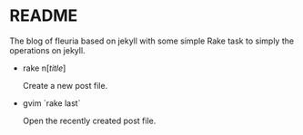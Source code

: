 # README


The blog of fleuria based on jekyll with some simple Rake task to simply the operations on jekyll.

+ rake n[*title*]

  Create a new post file.

+ gvim \`rake last\`

  Open the recently created post file.



